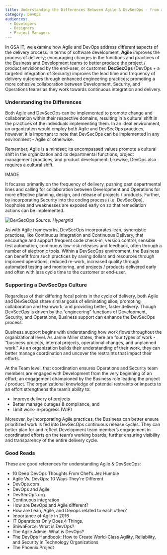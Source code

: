 ```yaml
---
title: Understanding the Differences Between Agile & DevSecOps - from a Business Perspective
category: DevOps
audiences:
  - Developers
  - Designers
  - Project Managers
---
```


In GSA IT, we examine how Agile and DevOps address different aspects of the delivery process. In terms of software development, **Agile** improves the process of delivery; encouraging changes in the functions and practices of the Business and Development teams to better produce the project / product envisioned by the end-user, or customer. **DecSecOps** (DevOps + a targeted integration of Security) improves the lead time and frequency of delivery outcomes through enhanced engineering practices; promoting a more cohesive collaboration between Development, Security, and Operations teams as they work towards continuous integration and delivery. 

### Understanding the Differences
Both Agile and DevSecOps can be implemented to promote change and collaboration within their respective domains, resulting in a cultural shift in the practices of the individuals implementing them. In an ideal environment, an organization would employ both Agile and DevSecOps practices, however, it is important to note that DevSecOps can be implemented in any environment - Agile or otherwise.

Remember, Agile is a mindset; its encompassed values promote a cultural shift in the organization and its departmental functions, project management practices, and product development. Likewise, DevOps also requires a cultural shift.

IMAGE

It focuses primarily on the frequency of delivery, pushing past departmental lines and calling for collaboration between Development and Operations for more effective planning, design, and release of projects / products. Further, by incorporating Security into the coding process (i.e. DevSecOps), loopholes and weaknesses are exposed early on so that remediation actions can be implemented.

<img src="{{ site.baseurl }}/assets/img/guides/DevSecOps.png"
  alt="DevSecOps"
  class="guide-image guide-image-half"> 
*Source: Hypergrid*

As with Agile frameworks, DevSecOps incorporates lean, synergistic practices, like Continuous Integration and Continuous Delivery, that encourage and support frequent code check-in, version control, sensible test automation, continuous low-risk releases and feedback, often through a number of electronic tools. Within a DevSecOps environment, the Business can benefit from such practices by saving dollars and resources through improved operations, reduced re-work, increased quality through automated testing and monitoring, and projects / products delivered early and often with less cycle time to the customer or end-user.

### Supporting a DevSecOps Culture
Regardless of their differing focal points in the cycle of delivery, both Agile and DevSecOps share similar goals of eliminating silos, promoting collaboration and teamwork, and providing better, faster delivery. Though DevSecOps is driven by the “engineering” functions of Development, Security, and Operations, Business support can enhance the DevSecOps process.

Business support begins with understanding how work flows throughout the organizational level. As Jamie Miller states, there are four types of work - “business projects, internal projects, operational changes, and unplanned work.” As an organization builds their understanding of their work, they can better manage coordination and uncover the restraints that impact their efforts. 

At the Team level, that coordination ensures Operations and Security team members are engaged with Development from the very beginning of an effort; an engagement championed by the Business role leading the project / product. The organizational knowledge of potential restraints or impacts to an effort strengthens the team’s ability to:
* Improve delivery of projects
* Better manage outages & compliance, and
* Limit work-in-progress (WIP) 

Moreover, by incorporating Agile practices, the Business can better ensure prioritized work is fed into DevSecOps continuous release cycles. They can better plan for and reflect Development team member’s engagement in coordinated efforts on the team’s working boards, further ensuring visibility and transparency of the entire delivery cycle.

### Good Reads 
These are good references for understanding Agile & DevSecOps:
* 10 Deep DevOps Thoughts From Chef’s Jez Humble
* Agile Vs. DevOps: 10 Ways They're Different
* DevOps.com
* DevOps and Agile
* DevSecOps.org
* Continuous integration
* How are DevOps and Agile different?
* How are Lean, Agile, and Devops related to each other?
* Importance of Agile in 2016
* IT Operations Only Does 4 Things.
* ShiwaForce: What is DevOps?
* The Agile Admin: What is DevOps?
* The DevOps Handbook: How to Create World-Class Agility, Reliability, and Security in Technology Organizations
* The Phoenix Project
